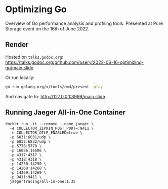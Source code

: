 # Optimizing Go

Overview of Go performance analysis and profiling tools.
Presented at Pure Storage event on the 16th of June 2022.

## Render

Hosted on
`talks.godoc.org`: https://talks.godoc.org/github.com/osery/2022-06-16-optimizing-go/main.slide.

Or run locally:

```bash
go run golang.org/x/tools/cmd/present -play
```

And navigate to: http://127.0.0.1:3999/main.slide.


## Running Jaeger All-in-One Container

```shell
docker run -it --remove --name jaeger \
  -e COLLECTOR_ZIPKIN_HOST_PORT=:9411 \
  -e COLLECTOR_OTLP_ENABLED=true \
  -p 6831:6831/udp \
  -p 6832:6832/udp \
  -p 5778:5778 \
  -p 16686:16686 \
  -p 4317:4317 \
  -p 4318:4318 \
  -p 14250:14250 \
  -p 14268:14268 \
  -p 14269:14269 \
  -p 9411:9411 \
  jaegertracing/all-in-one:1.35
```